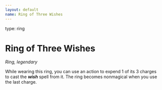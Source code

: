 ```yaml
---
layout: default
name: Ring of Three Wishes
---
```

type: ring

# Ring of Three Wishes 
_Ring, legendary_ 

While wearing this ring, you can use an action to expend 1 of its 3 charges to cast the **_wish_** spell from it. The ring becomes nonmagical when you use the last charge. 